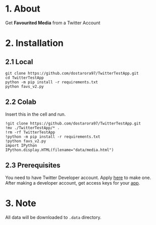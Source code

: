 # 1. About
Get **Favourited Media** from a Twitter Account

# 2. Installation
## 2.1 Local
```
git clone https://github.com/dostarora97/TwitterTestApp.git
cd TwitterTestApp
python -m pip install -r requirements.txt
python favs_v2.py
```
## 2.2 Colab
Insert this in the cell and run.
```
!git clone https://github.com/dostarora97/TwitterTestApp.git
!mv ./TwitterTestApp/* .
!rm -rf TwitterTestApp
!python -m pip install -r requirements.txt
!python favs_v2.py
import IPython
IPython.display.HTML(filename="data/media.html")
```

## 2.3 Prerequisites
You need to have Twitter Developer account. Apply [here](https://developer.twitter.com/en/apply-for-access) to make one.  
After making a developer account, get access keys for your [app](https://developer.twitter.com/en/apps).  

# 3. Note
All data will be downloaded to `.data` directory.

